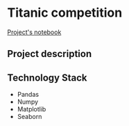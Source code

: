 # Titanic competition

[Project's notebook](https://github.com/Pereyro/kaggle/blob/master/TitanicCompetition/TitanicCompetition.ipynb)


## Project description



## Technology Stack
- Pandas
- Numpy
- Matplotlib
- Seaborn

